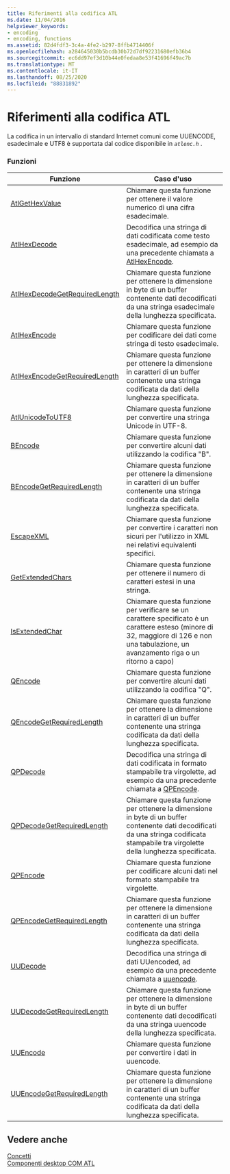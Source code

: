 ```yaml
---
title: Riferimenti alla codifica ATL
ms.date: 11/04/2016
helpviewer_keywords:
- encoding
- encoding, functions
ms.assetid: 82d4fdf3-3c4a-4fe2-b297-8ffb4714406f
ms.openlocfilehash: a284645030b5bcdb30b72d7df92231680efb36b4
ms.sourcegitcommit: ec6dd97ef3d10b44e0fedaa8e53f41696f49ac7b
ms.translationtype: MT
ms.contentlocale: it-IT
ms.lasthandoff: 08/25/2020
ms.locfileid: "88831892"
---
```

# <a name="atl-encoding-reference"></a>Riferimenti alla codifica ATL

La codifica in un intervallo di standard Internet comuni come UUENCODE, esadecimale e UTF8 è supportata dal codice disponibile in *`atlenc.h`* .

### <a name="functions"></a>Funzioni

| Funzione | Caso d'uso |
|--|--|
| [AtlGetHexValue](reference/atl-text-encoding-functions.md#atlgethexvalue) | Chiamare questa funzione per ottenere il valore numerico di una cifra esadecimale. |
| [AtlHexDecode](reference/atl-text-encoding-functions.md#atlhexdecode) | Decodifica una stringa di dati codificata come testo esadecimale, ad esempio da una precedente chiamata a [AtlHexEncode](reference/atl-text-encoding-functions.md#atlhexencode). |
| [AtlHexDecodeGetRequiredLength](reference/atl-text-encoding-functions.md#atlhexdecodegetrequiredlength) | Chiamare questa funzione per ottenere la dimensione in byte di un buffer contenente dati decodificati da una stringa esadecimale della lunghezza specificata. |
| [AtlHexEncode](reference/atl-text-encoding-functions.md#atlhexencode) | Chiamare questa funzione per codificare dei dati come stringa di testo esadecimale. |
| [AtlHexEncodeGetRequiredLength](reference/atl-text-encoding-functions.md#atlhexencodegetrequiredlength) | Chiamare questa funzione per ottenere la dimensione in caratteri di un buffer contenente una stringa codificata da dati della lunghezza specificata. |
| [AtlUnicodeToUTF8](reference/atl-text-encoding-functions.md#atlunicodetoutf8) | Chiamare questa funzione per convertire una stringa Unicode in UTF-8. |
| [BEncode](reference/atl-text-encoding-functions.md#bencode) | Chiamare questa funzione per convertire alcuni dati utilizzando la codifica "B". |
| [BEncodeGetRequiredLength](reference/atl-text-encoding-functions.md#bencodegetrequiredlength) | Chiamare questa funzione per ottenere la dimensione in caratteri di un buffer contenente una stringa codificata da dati della lunghezza specificata. |
| [EscapeXML](reference/atl-text-encoding-functions.md#escapexml) | Chiamare questa funzione per convertire i caratteri non sicuri per l'utilizzo in XML nei relativi equivalenti specifici. |
| [GetExtendedChars](reference/atl-text-encoding-functions.md#getextendedchars) | Chiamare questa funzione per ottenere il numero di caratteri estesi in una stringa. |
| [IsExtendedChar](reference/atl-text-encoding-functions.md#isextendedchar) | Chiamare questa funzione per verificare se un carattere specificato è un carattere esteso (minore di 32, maggiore di 126 e non una tabulazione, un avanzamento riga o un ritorno a capo) |
| [QEncode](reference/atl-text-encoding-functions.md#qencode) | Chiamare questa funzione per convertire alcuni dati utilizzando la codifica "Q". |
| [QEncodeGetRequiredLength](reference/atl-text-encoding-functions.md#qencodegetrequiredlength) | Chiamare questa funzione per ottenere la dimensione in caratteri di un buffer contenente una stringa codificata da dati della lunghezza specificata. |
| [QPDecode](reference/atl-text-encoding-functions.md#qpdecode) | Decodifica una stringa di dati codificata in formato stampabile tra virgolette, ad esempio da una precedente chiamata a [QPEncode](reference/atl-text-encoding-functions.md#qpencode). |
| [QPDecodeGetRequiredLength](reference/atl-text-encoding-functions.md#qpdecodegetrequiredlength) | Chiamare questa funzione per ottenere la dimensione in byte di un buffer contenente dati decodificati da una stringa codificata stampabile tra virgolette della lunghezza specificata. |
| [QPEncode](reference/atl-text-encoding-functions.md#qpencode) | Chiamare questa funzione per codificare alcuni dati nel formato stampabile tra virgolette. |
| [QPEncodeGetRequiredLength](reference/atl-text-encoding-functions.md#qpencodegetrequiredlength) | Chiamare questa funzione per ottenere la dimensione in caratteri di un buffer contenente una stringa codificata da dati della lunghezza specificata. |
| [UUDecode](reference/atl-text-encoding-functions.md#uudecode) | Decodifica una stringa di dati UUencoded, ad esempio da una precedente chiamata a [uuencode](reference/atl-text-encoding-functions.md#uuencode). |
| [UUDecodeGetRequiredLength](reference/atl-text-encoding-functions.md#uudecodegetrequiredlength) | Chiamare questa funzione per ottenere la dimensione in byte di un buffer contenente dati decodificati da una stringa uuencode della lunghezza specificata. |
| [UUEncode](reference/atl-text-encoding-functions.md#uuencode) | Chiamare questa funzione per convertire i dati in uuencode. |
| [UUEncodeGetRequiredLength](reference/atl-text-encoding-functions.md#uuencodegetrequiredlength) | Chiamare questa funzione per ottenere la dimensione in caratteri di un buffer contenente una stringa codificata da dati della lunghezza specificata. |

## <a name="see-also"></a>Vedere anche

[Concetti](../atl/active-template-library-atl-concepts.md)<br/>
[Componenti desktop COM ATL](../atl/atl-com-desktop-components.md)
